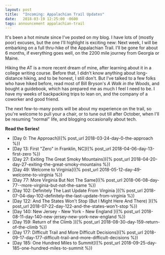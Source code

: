 ```yaml
---
layout: post
title:  "Incoming: Appalachian Trail Updates"
date:   2018-03-19 12:25:00 -0600
tags: announcement appalachian-trail
---
```


It's been a hot minute since I've posted on my blog. I have lots of (mostly poor) excuses, but the one I'll highlight is exciting new: Next week, I will be embarking on a full thru-hike of the Appalachian Trail. I'll be gone for about 6 months, if everything goes well, on the 2200 mile journey from Georgia or Maine.

<!--more-->

Hiking the AT is a more recent dream of mine, after learning about it in a college writing course. Before that, I didn't know anything about long-distance hiking, and to be honest, I still don't. But I've talked to a few folks who have hiked before, read most of Bill Bryson's _A Walk in the Woods_, and bought a guidebook, which has prepared me as much I feel I need to be. I have my weeks of backpacking trips to lean on, and the company of a coworker and good friend.

The next few-to-many posts will be about my experience on the trail, so you're welcome to pull your a chair, or to tune out till after October, when I'll be resuming "normal" life, and blogging occasionally about tech.

**Read the Series!**

- [Day 0: The Approach]({% post_url 2018-03-24-day-0-the-approach %})
- [Day 13: First "Zero" in Franklin, NC]({% post_url 2018-04-06-day-13-first-zero %})
- [Day 27: Exiting The Great Smoky Mountains]({% post_url 2018-04-20-day-27-exiting-the-great-smoky-mountains %})
- [Day 49: Welcome to Virginia]({% post_url 2018-05-12-day-49-welcome-to-virginia %})
- [Day 77: More Virginia But Not The Same]({% post_url 2018-06-08-day-77--more-virginia-but-not-the-same %})
- [Day 102: Definitely The Last Update From Virginia ]({% post_url 2018-07-04-day-102-definitely-the-last-update-from-virginia %})
- [Day 122: And The States Won't Stop (But I Might Here And There) ]({% post_url 2018-07-22-day-122-and-the-states-won't-stop %})
- [Day 140: New Jersey - New York - New England ]({% post_url 2018-08-11-day-140-new-jersey-new-york-new-england %})
- [Day 159: Return of the Climb ]({% post_url 2018-08-30-day-159-return-of-the-climb %})
- [Day 177: Difficult Trail and More Difficult Decisions]({% post_url 2018-09-17-day-177-difficult-trail-and-more-difficult-decisions %})
- [Day 185: One Hundred Miles to Summit]({% post_url 2018-09-25-day-185-one-hundred-miles-to-summit %})
